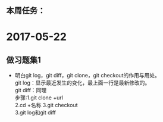## 本周任务：
# 2017-05-22
## 做习题集1
* 明白git log，git diff，git clone，git checkout的作用与用处。                                                
git log：显示最近发生的变化，最上面一行是最新修改的。                             
git diff：同理                             
步骤:1.git clone +url                                
2.cd +名称 
3.git checkout       
3.git log和git diff                         
